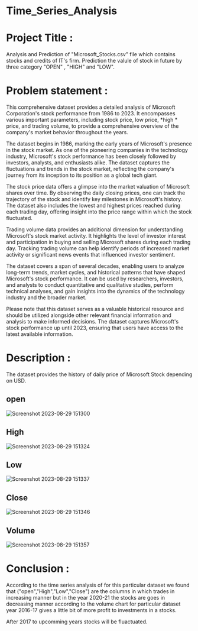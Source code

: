 # Time_Series_Analysis

#  Project Title :

Analysis and Prediction of "Microsoft_Stocks.csv" file which contains stocks and credits of IT's firm. Prediction the valule of stock in future by three category "OPEN" , "HIGH" and "LOW".

# Problem statement :

This comprehensive dataset provides a detailed analysis of Microsoft Corporation's stock performance from 1986 to 2023. It encompasses various important parameters, including stock price, low price, *high * price, and trading volume, to provide a comprehensive overview of the company's market behavior throughout the years.

The dataset begins in 1986, marking the early years of Microsoft's presence in the stock market. As one of the pioneering companies in the technology industry, Microsoft's stock performance has been closely followed by investors, analysts, and enthusiasts alike. The dataset captures the fluctuations and trends in the stock market, reflecting the company's journey from its inception to its position as a global tech giant.

The stock price data offers a glimpse into the market valuation of Microsoft shares over time. By observing the daily closing prices, one can track the trajectory of the stock and identify key milestones in Microsoft's history. The dataset also includes the lowest and highest prices reached during each trading day, offering insight into the price range within which the stock fluctuated.

Trading volume data provides an additional dimension for understanding Microsoft's stock market activity. It highlights the level of investor interest and participation in buying and selling Microsoft shares during each trading day. Tracking trading volume can help identify periods of increased market activity or significant news events that influenced investor sentiment.

The dataset covers a span of several decades, enabling users to analyze long-term trends, market cycles, and historical patterns that have shaped Microsoft's stock performance. It can be used by researchers, investors, and analysts to conduct quantitative and qualitative studies, perform technical analyses, and gain insights into the dynamics of the technology industry and the broader market.

Please note that this dataset serves as a valuable historical resource and should be utilized alongside other relevant financial information and analysis to make informed decisions. The dataset captures Microsoft's stock performance up until 2023, ensuring that users have access to the latest available information.

# Description :

The dataset provides the history of daily price of   Microsoft Stock depending on USD.


## open 
![Screenshot 2023-08-29 151300](https://github.com/knitheesh/Time_Series_Analysis/assets/114756034/c84cce81-ff1c-49be-a90f-1efce9908cca)

## High
![Screenshot 2023-08-29 151324](https://github.com/knitheesh/Time_Series_Analysis/assets/114756034/403fc1b8-5d24-4c72-99f3-13cb49489449)

## Low
![Screenshot 2023-08-29 151337](https://github.com/knitheesh/Time_Series_Analysis/assets/114756034/04b2022a-bfa0-4583-b910-4406460bb13f)

## Close
![Screenshot 2023-08-29 151346](https://github.com/knitheesh/Time_Series_Analysis/assets/114756034/29a13304-2647-42ae-baf8-25ac46e5970c)

## Volume
![Screenshot 2023-08-29 151357](https://github.com/knitheesh/Time_Series_Analysis/assets/114756034/290b31b2-6704-4565-a0ff-882af70f1fc0)



# Conclusion :

According to the time series analysis of for this particular dataset we found that ("open","High","Low","Close") are the columns in which trades in increasing manner but in the year 2020-21 the stocks are goes in decreasing manner according to the volume chart for particular dataset year 2016-17 gives a little bit of more profit to investments in a stocks.

After 2017 to upcomming years stocks will be fluactuated.
